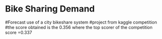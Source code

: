 
# Bike Sharing Demand
#Forecast use of a city bikeshare system
#project from kaggle competition
#the score obtained is the 0.356 where the top scorer of the competition score =0.337
